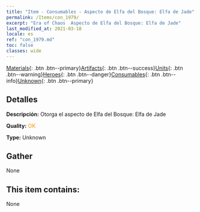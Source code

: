 ```yaml
---
title: "Item - Consumables - Aspecto de Elfa del Bosque: Elfa de Jade"
permalink: /Items/con_1979/
excerpt: "Era of Chaos  Aspecto de Elfa del Bosque: Elfa de Jade"
last_modified_at: 2021-03-18
locale: es
ref: "con_1979.md"
toc: false
classes: wide
---
```

 [Materials](/es/Items/){: .btn .btn--primary}[Artifacts](/es/Items/Artifacts/){: .btn .btn--success}[Units](/es/Items/Units/){: .btn .btn--warning}[Heroes](/es/Items/Heroes/){: .btn .btn--danger}[Consumables](/es/Items/Consumables/){: .btn .btn--info}[Unknown](/es/Items/Unknown/){: .btn .btn--primary}

## Detalles
 **Descripción:** Otorga el aspecto de Elfa del Bosque: Elfa de Jade

 **Quality:** <span style="color: #FF8C00">OK</span>

 **Type:** Unknown

## Gather

  None

## This item contains:

  None

